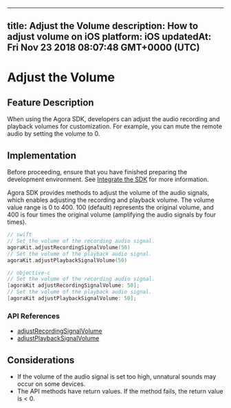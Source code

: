 
---
title: Adjust the Volume
description: How to adjust volume on iOS
platform: iOS
updatedAt: Fri Nov 23 2018 08:07:48 GMT+0000 (UTC)
---
# Adjust the Volume
## Feature Description

When using the Agora SDK, developers can adjust the audio recording and playback volumes for customization. For example, you can mute the remote audio by setting the volume to 0.

## Implementation
Before proceeding, ensure that you have finished preparing the development environment. See [Integrate the SDK](../../en/Voice/ios_audio.md) for more information.

Agora SDK provides methods to adjust the volume of the audio signals, which enables adjusting the recording and playback volume.
The volume value range is 0 to 400. 100 (default) represents the original volume, and 400 is four times the original volume (amplifying the audio signals by four times).

```swift
// swift
// Set the volume of the recording audio signal.
agoraKit.adjustRecordingSignalVolume(50)
// Set the volume of the playback audio signal.
agoraKit.adjustPlaybackSignalVolume(50)
```

```objective-c
// objective-c
// Set the volume of the recording audio signal.
[agoraKit adjustRecordingSignalVolume: 50];
// Set the volume of the playback audio signal.
[agoraKit adjustPlaybackSignalVolume: 50];
```

### API References

- [adjustRecordingSignalVolume](https://docs.agora.io/en/Voice/API%20Reference/oc/Classes/AgoraRtcEngineKit.html#//api/name/adjustRecordingSignalVolume:)
- [adjustPlaybackSignalVolume](https://docs.agora.io/en/Voice/API%20Reference/oc/Classes/AgoraRtcEngineKit.html#//api/name/adjustPlaybackSignalVolume:)

## Considerations

- If the volume of the audio signal is set too high, unnatural sounds may occur on some devices.
- The API methods have return values. If the method fails, the return value is < 0.
